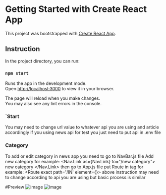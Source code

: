 # Getting Started with Create React App

This project was bootstrapped with [Create React App](https://github.com/facebook/create-react-app).

## Instruction

In the project directory, you can run:

### `npm start`

Runs the app in the development mode.\
Open [http://localhost:3000](http://localhost:3000) to view it in your browser.

The page will reload when you make changes.\
You may also see any lint errors in the console.

### `Start

You may need to change url value to whatever api you are using and article accordingly 
if you using news api for test you just need to put api in .env file

### Category
 To add or edit category in news app 
you need to go to NavBar.js file
Add new category for example: <Nav.Link as={NavLink} to="/new category">     new category         </Nav.Link>
 then go to App.js file
   put Route in <Routes> tag for example:  <Route exact path='/IN' element={<News key='india'  country='in' direction={this.state.direction}/>}></Route> 
above instruction may need to change according to api you are using but basic process is similar


#Preview 
![image](https://user-images.githubusercontent.com/132484115/236621775-105e00d8-c237-44c0-9a7f-da8939ccd5fb.png)
![image](https://user-images.githubusercontent.com/132484115/236621796-41adf09f-9f5f-4783-babc-1581d768cbef.png)

